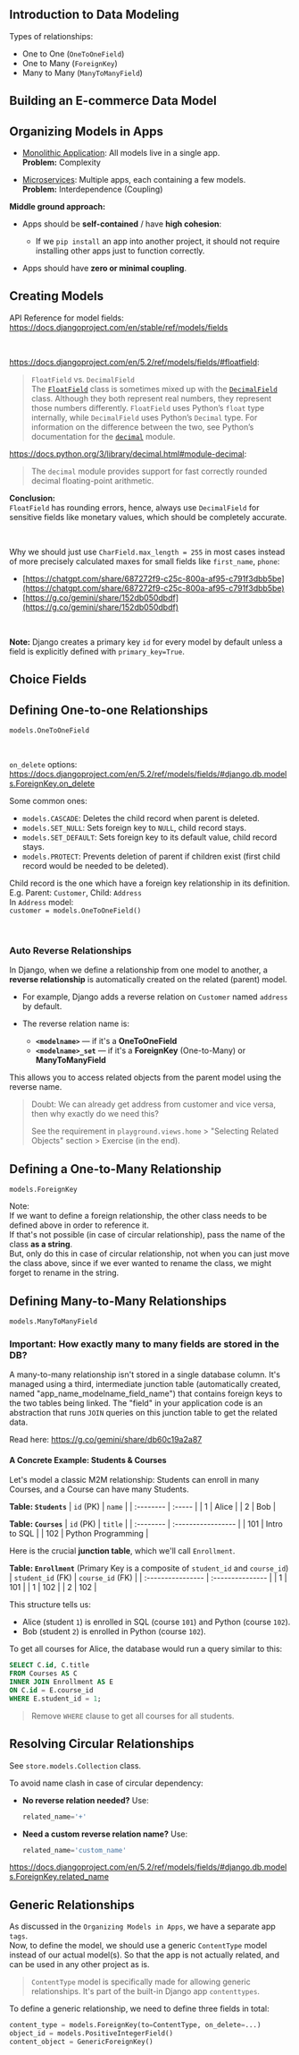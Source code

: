 ## Introduction to Data Modeling

Types of relationships:

- One to One (`OneToOneField`)
- One to Many (`ForeignKey`)
- Many to Many (`ManyToManyField`)

## Building an E-commerce Data Model

## Organizing Models in Apps

- [Monolithic Application](https://en.wikipedia.org/wiki/Monolithic_application): All models live in a single app.  
  **Problem:** Complexity

- [Microservices](https://en.wikipedia.org/wiki/Microservices): Multiple apps, each containing a few models.  
  **Problem:** Interdependence (Coupling)

**Middle ground approach:**

- Apps should be **self-contained** / have **high cohesion**:

  - If we `pip install` an app into another project, it should not require installing other apps just to function correctly.

- Apps should have **zero or minimal coupling**.

## Creating Models

API Reference for model fields: https://docs.djangoproject.com/en/stable/ref/models/fields

<br>

https://docs.djangoproject.com/en/5.2/ref/models/fields/#floatfield:

> `FloatField` vs. `DecimalField`  
> The [`FloatField`](https://docs.djangoproject.com/en/5.2/ref/models/fields/#floatfield) class is sometimes mixed up with the [`DecimalField`](https://docs.djangoproject.com/en/5.2/ref/models/fields/#decimalfield) class. Although they both represent real numbers, they represent those numbers differently. `FloatField` uses Python’s `float` type internally, while `DecimalField` uses Python’s `Decimal` type. For information on the difference between the two, see Python’s documentation for the [`decimal`](https://docs.python.org/3/library/decimal.html#module-decimal) module.

https://docs.python.org/3/library/decimal.html#module-decimal:

> The `decimal` module provides support for fast correctly rounded decimal floating-point arithmetic.

**Conclusion:**  
`FloatField` has rounding errors, hence, always use `DecimalField` for sensitive fields like monetary values, which should be completely accurate.

<br>

Why we should just use `CharField.max_length = 255` in most cases instead of more precisely calculated maxes for small fields like `first_name`, `phone`:

- [https://chatgpt.com/share/687272f9-c25c-800a-af95-c791f3dbb5be](https://chatgpt.com/share/687272f9-c25c-800a-af95-c791f3dbb5be)
- [https://g.co/gemini/share/152db050dbdf](https://g.co/gemini/share/152db050dbdf)

<br>

**Note:**
Django creates a primary key `id` for every model by default unless a field is explicitly defined with `primary_key=True`.

## Choice Fields

## Defining One-to-one Relationships

`models.OneToOneField`

<br>

`on_delete` options: https://docs.djangoproject.com/en/5.2/ref/models/fields/#django.db.models.ForeignKey.on_delete

Some common ones:

- `models.CASCADE`: Deletes the child record when parent is deleted.
- `models.SET_NULL`: Sets foreign key to `NULL`, child record stays.
- `models.SET_DEFAULT`: Sets foreign key to its default value, child record stays.
- `models.PROTECT`: Prevents deletion of parent if children exist (first child record would be needed to be deleted).

Child record is the one which have a foreign key relationship in its definition.  
E.g. Parent: `Customer`, Child: `Address`  
In `Address` model:  
`customer = models.OneToOneField()`

<br>

### Auto Reverse Relationships

In Django, when we define a relationship from one model to another, a **reverse relationship** is automatically created on the related (parent) model.

- For example, Django adds a reverse relation on `Customer` named `address` by default.
- The reverse relation name is:

  - **`<modelname>`** — if it's a **OneToOneField**
  - **`<modelname>_set`** — if it's a **ForeignKey** (One-to-Many) or **ManyToManyField**

This allows you to access related objects from the parent model using the reverse name.

> Doubt: We can already get address from customer and vice versa, then why exactly do we need this?
> 
> See the requirement in `playground.views.home` > "Selecting Related Objects" section > Exercise (in the end).

## Defining a One-to-Many Relationship

`models.ForeignKey`

Note:  
If we want to define a foreign relationship, the other class needs to be defined above in order to reference it.  
If that's not possible (in case of circular relationship), pass the name of the class **as a string**.  
But, only do this in case of circular relationship, not when you can just move the class above, since if we ever wanted to rename the class, we might forget to rename in the string.

## Defining Many-to-Many Relationships

`models.ManyToManyField`

### Important: How exactly many to many fields are stored in the DB?

A many-to-many relationship isn't stored in a single database column. It's managed using a third, intermediate junction table (automatically created, named "app_name_modelname_field_name") that contains foreign keys to the two tables being linked. The "field" in your application code is an abstraction that runs `JOIN` queries on this junction table to get the related data.

Read here: https://g.co/gemini/share/db60c19a2a87

#### A Concrete Example: Students & Courses

Let's model a classic M2M relationship: Students can enroll in many Courses, and a Course can have many Students.

**Table: `Students`**
| `id` (PK) | `name` |
| :-------- | :----- |
| 1         | Alice  |
| 2         | Bob    |

**Table: `Courses`**
| `id` (PK) | `title`            |
| :-------- | :----------------- |
| 101       | Intro to SQL       |
| 102       | Python Programming |

Here is the crucial **junction table**, which we'll call `Enrollment`.

**Table: `Enrollment`**
(Primary Key is a composite of `student_id` and `course_id`)
| `student_id` (FK) | `course_id` (FK) |
| :---------------- | :--------------- |
| 1                 | 101              |
| 1                 | 102              |
| 2                 | 102              |

This structure tells us:

- Alice (student `1`) is enrolled in SQL (course `101`) and Python (course `102`).
- Bob (student `2`) is enrolled in Python (course `102`).

To get all courses for Alice, the database would run a query similar to this:

```sql
SELECT C.id, C.title
FROM Courses AS C
INNER JOIN Enrollment AS E
ON C.id = E.course_id
WHERE E.student_id = 1;
```

> Remove `WHERE` clause to get all courses for all students.

## Resolving Circular Relationships

See `store.models.Collection` class.

To avoid name clash in case of circular dependency:

- **No reverse relation needed?**
  Use:

  ```py
  related_name='+'
  ```

- **Need a custom reverse relation name?**
  Use:

  ```py
  related_name='custom_name'
  ```

https://docs.djangoproject.com/en/5.2/ref/models/fields/#django.db.models.ForeignKey.related_name

## Generic Relationships

As discussed in the `Organizing Models in Apps`, we have a separate app `tags`.  
Now, to define the model, we should use a generic `ContentType` model instead of our actual model(s). So that the app is not actually related, and can be used in any other project as is.

> `ContentType` model is specifically made for allowing generic relationships. It's part of the built-in Django app `contenttypes`.

To define a generic relationship, we need to define three fields in total:

```py
content_type = models.ForeignKey(to=ContentType, on_delete=...)
object_id = models.PositiveIntegerField()
content_object = GenericForeignKey()
```
